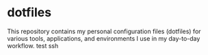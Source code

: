 # dotfiles
This repository contains my personal configuration files (dotfiles) for various tools, applications, and environments I use in my day-to-day workflow.
test ssh
